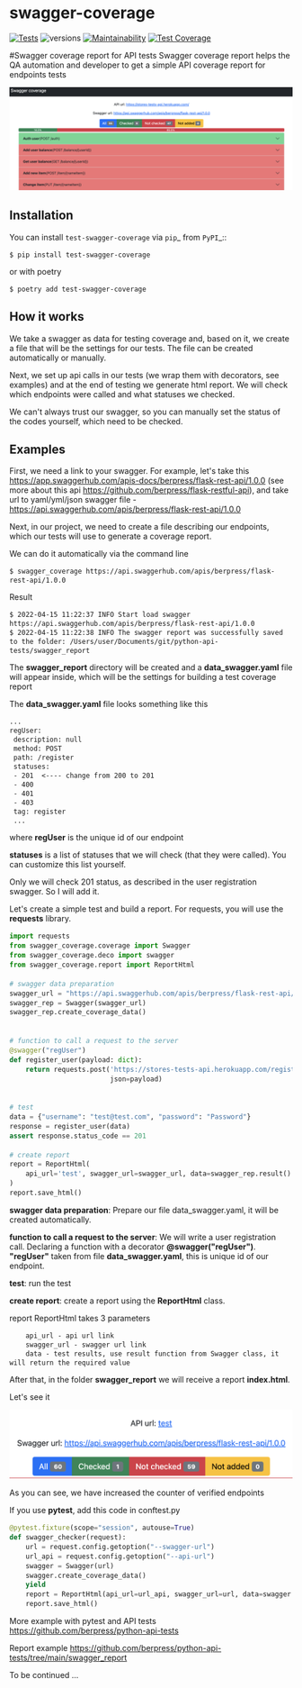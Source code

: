 # swagger-coverage
[![Tests](https://github.com/berpress/swagger-coverage/actions/workflows/python-app.yml/badge.svg)](https://github.com/berpress/swagger-coverage/actions/workflows/python-app.yml)
![versions](https://img.shields.io/pypi/pyversions/pybadges.svg)
[![Maintainability](https://api.codeclimate.com/v1/badges/45afb8b947b1c7e9cec8/maintainability)](https://codeclimate.com/github/berpress/swagger-coverage/maintainability)
[![Test Coverage](https://api.codeclimate.com/v1/badges/45afb8b947b1c7e9cec8/test_coverage)](https://codeclimate.com/github/berpress/swagger-coverage/test_coverage)

#Swagger coverage report for API tests
Swagger coverage report helps the QA automation and developer to get a simple API coverage report for endpoints tests

![](https://github.com/berpress/python-api-tests/blob/main/images/swagger_report.png)

Installation
------------

You can install ``test-swagger-coverage`` via `pip`_ from `PyPI`_::

    $ pip install test-swagger-coverage

or with poetry

    $ poetry add test-swagger-coverage

How it works
------------
We take a swagger as data for testing coverage and, based on it, we create a file that will be the settings for our tests. The file can be created automatically or manually.

Next, we set up api calls in our tests (we wrap them with decorators, see examples) and at the end of testing we generate html report.
We will check which endpoints were called and what statuses we checked.

We can't always trust our swagger, so you can manually set the status of the codes yourself, which need to be checked.

Examples
------------

First, we need a link to your swagger. For example,  let's take this  https://app.swaggerhub.com/apis-docs/berpress/flask-rest-api/1.0.0 (see more about this api https://github.com/berpress/flask-restful-api),
and take url to yaml/yml/json swagger file - https://api.swaggerhub.com/apis/berpress/flask-rest-api/1.0.0

Next, in our project, we need to create a file describing our endpoints, which our tests will use to generate a coverage report.

We can do it automatically via the command line

    $ swagger_coverage https://api.swaggerhub.com/apis/berpress/flask-rest-api/1.0.0

Result

    $ 2022-04-15 11:22:37 INFO Start load swagger https://api.swaggerhub.com/apis/berpress/flask-rest-api/1.0.0
    $ 2022-04-15 11:22:38 INFO The swagger report was successfully saved to the folder: /Users/user/Documents/git/python-api-tests/swagger_report



The **swagger_report** directory will be created
and a **data_swagger.yaml** file will appear inside, which will be the settings for building a test coverage report

The **data_swagger.yaml** file looks something like this


 ```
 ...
regUser:
  description: null
  method: POST
  path: /register
  statuses:
  - 201  <---- change from 200 to 201
  - 400
  - 401
  - 403
  tag: register
  ...
 ```

where **regUser** is the unique id of our endpoint

**statuses** is a list of statuses that we will check (that they were called).
You can customize this list yourself.

Only we will check 201 status, as described in the user registration swagger. So I will add it.


Let's create a simple test and build a report. For requests, you will use the **requests** library.

```python
import requests
from swagger_coverage.coverage import Swagger
from swagger_coverage.deco import swagger
from swagger_coverage.report import ReportHtml

# swagger data preparation
swagger_url = "https://api.swaggerhub.com/apis/berpress/flask-rest-api/1.0.0"
swagger_rep = Swagger(swagger_url)
swagger_rep.create_coverage_data()


# function to call a request to the server
@swagger("regUser")
def register_user(payload: dict):
    return requests.post('https://stores-tests-api.herokuapp.com/register',
                         json=payload)


# test
data = {"username": "test@test.com", "password": "Password"}
response = register_user(data)
assert response.status_code == 201

# create report
report = ReportHtml(
    api_url='test', swagger_url=swagger_url, data=swagger_rep.result()
)
report.save_html()

```
**swagger data preparation**: Prepare our file data_swagger.yaml, it will be created automatically.

**function to call a request to the server**:  We will write a user registration call. Declaring a function with a decorator **@swagger("regUser")**.
**"regUser"** taken from file **data_swagger.yaml**, this is unique id of our endpoint.

**test**: run the test

**create report**: create a report using the **ReportHtml** class.

report ReportHtml takes 3 parameters
```
    api_url - api url link
    swagger_url - swagger url link
    data - test results, use result function from Swagger class, it will return the required value
```

After that, in the folder **swagger_report** we will receive a report **index.html**.

Let's see it

![](https://github.com/berpress/python-api-tests/blob/main/images/swagger_register.png)

As you can see, we have increased the counter of verified endpoints

If you use **pytest**, add this code in conftest.py

```python
@pytest.fixture(scope="session", autouse=True)
def swagger_checker(request):
    url = request.config.getoption("--swagger-url")
    url_api = request.config.getoption("--api-url")
    swagger = Swagger(url)
    swagger.create_coverage_data()
    yield
    report = ReportHtml(api_url=url_api, swagger_url=url, data=swagger.result())
    report.save_html()
```

More example with pytest and API tests https://github.com/berpress/python-api-tests

Report example https://github.com/berpress/python-api-tests/tree/main/swagger_report

To be continued ...
